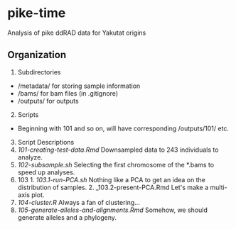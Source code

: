# pike-time
Analysis of pike ddRAD data for Yakutat origins

## Organization

1. Subdirectories
  + /metadata/ for storing sample information
  + /bams/ for bam files (in .gitignore)
  + /outputs/ for outputs

2. Scripts
  + Beginning with 101 and so on, will have corresponding /outputs/101/ etc.

3. Script Descriptions
  1. _101-creating-test-data.Rmd_ Downsampled data to 243 individuals to analyze.
  2. _102-subsample.sh_ Selecting the first chromosome of the *.bams to speed up analyses.
  3. 103
    1. _103.1-run-PCA.sh_ Nothing like a PCA to get an idea on the distribution of samples.
    2. _103.2-present-PCA.Rmd Let's make a multi-axis plot.
  4. _104-cluster.R_ Always a fan of clustering...
  5. _105-generate-alleles-and-alignments.Rmd_ Somehow, we should generate alleles and a phylogeny.

